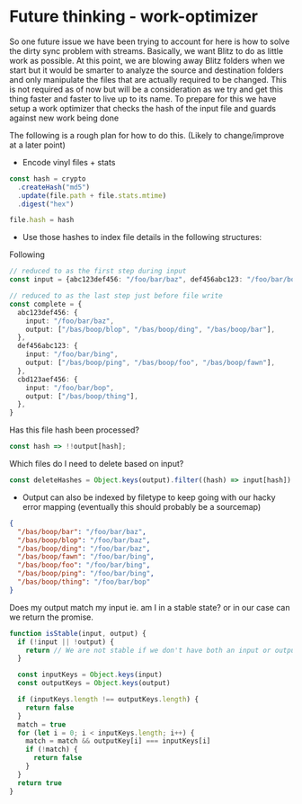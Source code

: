 # Future thinking - work-optimizer

So one future issue we have been trying to account for here is how to solve the dirty sync problem with streams. Basically, we want Blitz to do as little work as possible. At this point, we are blowing away Blitz folders when we start but it would be smarter to analyze the source and destination folders and only manipulate the files that are actually required to be changed. This is not required as of now but will be a consideration as we try and get this thing faster and faster to live up to its name. To prepare for this we have setup a work optimizer that checks the hash of the input file and guards against new work being done

The following is a rough plan for how to do this. (Likely to change/improve at a later point)

- Encode vinyl files + stats

```ts
const hash = crypto
  .createHash("md5")
  .update(file.path + file.stats.mtime)
  .digest("hex")

file.hash = hash
```

- Use those hashes to index file details in the following structures:

Following

```ts
// reduced to as the first step during input
const input = {abc123def456: "/foo/bar/baz", def456abc123: "/foo/bar/bop"}

// reduced to as the last step just before file write
const complete = {
  abc123def456: {
    input: "/foo/bar/baz",
    output: ["/bas/boop/blop", "/bas/boop/ding", "/bas/boop/bar"],
  },
  def456abc123: {
    input: "/foo/bar/bing",
    output: ["/bas/boop/ping", "/bas/boop/foo", "/bas/boop/fawn"],
  },
  cbd123aef456: {
    input: "/foo/bar/bop",
    output: ["/bas/boop/thing"],
  },
}
```

Has this file hash been processed?

```ts
const hash => !!output[hash];
```

Which files do I need to delete based on input?

```ts
const deleteHashes = Object.keys(output).filter((hash) => input[hash])
```

- Output can also be indexed by filetype to keep going with our hacky error mapping (eventually this should probably be a sourcemap)

```json
{
  "/bas/boop/bar": "/foo/bar/baz",
  "/bas/boop/blop": "/foo/bar/baz",
  "/bas/boop/ding": "/foo/bar/baz",
  "/bas/boop/fawn": "/foo/bar/bing",
  "/bas/boop/foo": "/foo/bar/bing",
  "/bas/boop/ping": "/foo/bar/bing",
  "/bas/boop/thing": "/foo/bar/bop"
}
```

Does my output match my input ie. am I in a stable state? or in our case can we return the promise.

```ts
function isStable(input, output) {
  if (!input || !output) {
    return // We are not stable if we don't have both an input or output
  }

  const inputKeys = Object.keys(input)
  const outputKeys = Object.keys(output)

  if (inputKeys.length !== outputKeys.length) {
    return false
  }
  match = true
  for (let i = 0; i < inputKeys.length; i++) {
    match = match && outputKey[i] === inputKeys[i]
    if (!match) {
      return false
    }
  }
  return true
}
```
